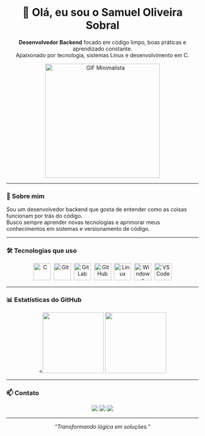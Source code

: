 <!-- README personalizado de Samuel Oliveira Sobral -->
<h1 align="center">👋 Olá, eu sou o Samuel Oliveira Sobral</h1>

<p align="center">
  <b>Desenvolvedor Backend</b> focado em código limpo, boas práticas e aprendizado constante.<br>
  Apaixonado por tecnologia, sistemas Linux e desenvolvimento em C.
</p>

<p align="center">
  <img src="https://i.pinimg.com/originals/c1/fc/9d/c1fc9d7f6ae08d56f2b84e81799790a5.gif" alt="GIF Minimalista" width="300px">
</p>

---

### 🧠 Sobre mim
Sou um desenvolvedor backend que gosta de entender como as coisas funcionam por trás do código.  
Busco sempre aprender novas tecnologias e aprimorar meus conhecimentos em sistemas e versionamento de código.

---

### 🛠️ Tecnologias que uso
<div align="center">
  <img src="https://cdn.jsdelivr.net/gh/devicons/devicon/icons/c/c-original.svg" title="C" alt="C" width="45" height="45"/>&nbsp;
  <img src="https://cdn.jsdelivr.net/gh/devicons/devicon/icons/git/git-original.svg" title="Git" alt="Git" width="45" height="45"/>&nbsp;
  <img src="https://cdn.jsdelivr.net/gh/devicons/devicon/icons/gitlab/gitlab-original.svg" title="GitLab" alt="GitLab" width="45" height="45"/>&nbsp;
  <img src="https://cdn.jsdelivr.net/gh/devicons/devicon/icons/github/github-original.svg" title="GitHub" alt="GitHub" width="45" height="45"/>&nbsp;
  <img src="https://cdn.jsdelivr.net/gh/devicons/devicon/icons/linux/linux-original.svg" title="Linux" alt="Linux" width="45" height="45"/>&nbsp;
  <img src="https://cdn.jsdelivr.net/gh/devicons/devicon/icons/windows8/windows8-original.svg" title="Windows" alt="Windows" width="45" height="45"/>&nbsp;
  <img src="https://cdn.jsdelivr.net/gh/devicons/devicon/icons/vscode/vscode-original.svg" title="VSCode" alt="VSCode" width="45" height="45"/>
</div>

---

### 📊 Estatísticas do GitHub
<div align="center">
  <<img height="160em" src="https://github-readme-stats.vercel.app/api?username=samueloliveirasobral&show_icons=true&theme=dark&include_all_commits=true&count_private=true"/>
<img height="160em" src="https://github-readme-stats.vercel.app/api/top-langs/?username=samueloliveirasobral&layout=compact&langs_count=7&theme=dark"/>
</div>

---

### 📫 Contato
<div align="center">
  <a href="https://github.com/sosobraldev7"><img src="https://img.shields.io/badge/GitHub-100000?style=for-the-badge&logo=github&logoColor=white"/></a>
  <a href="mailto:soaobral.tech@gmail.com"><img src="https://img.shields.io/badge/Email-D14836?style=for-the-badge&logo=gmail&logoColor=white"/></a>
  <a href="https://www.linkedin.com/in/samuel-oliveira-sobral-285647312?utm_source=share_via&utm_content=profile&utm_medium=member_ios"><img src="https://img.shields.io/badge/LinkedIn-0A66C2?style=for-the-badge&logo=linkedin&logoColor=white"/></a>
</div>

---

<div align="center">
  <i>“Transformando lógica em soluções.”</i>
</div>
